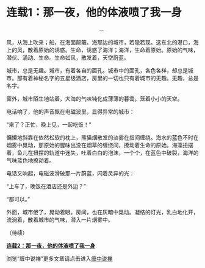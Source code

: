 连载1：那一夜，他的体液喷了我一身
====

			

                                      一

风，从海上吹来；船，在海面颠簸。海那边的城市，若隐若现。这东北的港口，海上的风，散着原始的诱惑。生命，诱惑了海洋；海洋，生命着原始。原始的气味，潜伏、涌动、生命。生命如风，散发着，天空蔚蓝。

城市，总是无趣。城市，有着各自的面孔。城市中的面孔，各色各样，却总是城市。那有着神秘名字的五星级酒店，房里的一切也只有着城市的无趣。无趣，总是名字。

窗外，城市陌生地站着，大海的气味钝化成薄薄的暮霭，笼着小小的天空。

电话响了，他的声音飘在电磁波里，显得异常的城市：

“来了？正忙，晚上见，一起吃饭！”

慵懒地斜靠在依然松软的枕上，熊猫烟散发的淡雾在指间缠绕。海水的蓝色不时在烟雾中晃动，那原始的腥味出没在烟草的缠绕间，撩动着生命的原始。海藻扭摆着，鱼儿在扭摆的轨道中迷失，吐着白白的泡沫，一个个，在蓝色中破裂，海洋的气味蓝色地撩动着。

电话又响起，电磁波滑破那一片蔚蓝，闪着灵异的光：

“上车了，晚饭在酒店还是外边？”

“都可以。”

外面，城市倦了，晃动着眼。房间，也在灰暗中晃动。凝结的灯光，乳白地化开，流淌着，散着城市的气味，潜入一片烟雾中。

（待续）

[**连载2：那一夜，他的体液喷了我一身**](http://blog.sina.com.cn/u/486e105c01000209)

浏览“缠中说禅”更多文章请点击进入[缠中说禅](http://blog.sina.com.cn/m/chzhshch)
